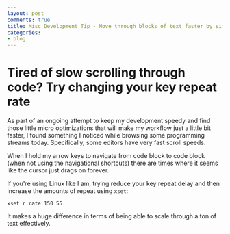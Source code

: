 ```yaml
---
layout: post
comments: true
title: Misc Development Tip - Move through blocks of text faster by simply increasing key repeat rate
categories:
- blog
---
```


# Tired of slow scrolling through code? Try changing your key repeat rate

As part of an ongoing attempt to keep my development speedy and find those little micro optimizations that will make my workflow just a little bit faster, I found something I noticed while browsing some programming streams today. Specifically, some editors have very fast scroll speeds.



When I hold my arrow keys to navigate from code block to code block (when not using the navigational shortcuts) there are times where it seems like the cursor just drags on forever.

If you're using Linux like I am, trying reduce your key repeat delay and then increase the amounts of repeat using `xset`:  

```
xset r rate 150 55
```

It makes a huge difference in terms of being able to scale through a ton of text effectively.
